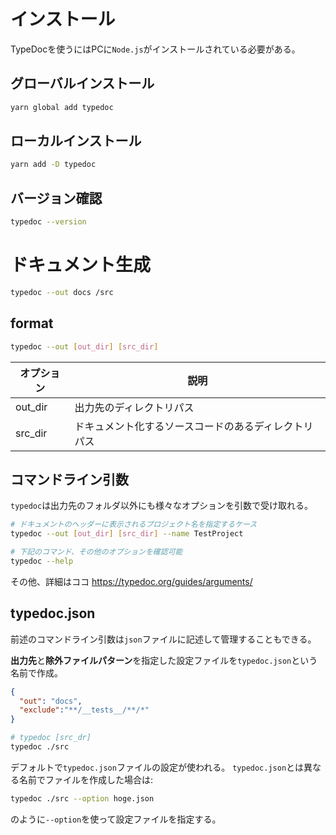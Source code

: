 # インストール

TypeDocを使うにはPCに`Node.js`がインストールされている必要がある。

## グローバルインストール

```bash
yarn global add typedoc
```

## ローカルインストール

```bash
yarn add -D typedoc
```

## バージョン確認

```bash
typedoc --version
```

# ドキュメント生成

```bash
typedoc --out docs /src
```

## format

```bash
typedoc --out [out_dir] [src_dir]
```

| オプション | 説明 |
| - | - |
| out_dir | 出力先のディレクトリパス |
| src_dir | ドキュメント化するソースコードのあるディレクトリパス |



## コマンドライン引数

`typedoc`は出力先のフォルダ以外にも様々なオプションを引数で受け取れる。

```bash
# ドキュメントのヘッダーに表示されるプロジェクト名を指定するケース
typedoc --out [out_dir] [src_dir] --name TestProject

# 下記のコマンド、その他のオプションを確認可能
typedoc --help
```

その他、詳細はココ
https://typedoc.org/guides/arguments/


## typedoc.json

前述のコマンドライン引数は`json`ファイルに記述して管理することもできる。

**出力先**と**除外ファイルパターン**を指定した設定ファイルを`typedoc.json`という名前で作成。

```json
{
  "out": "docs",
  "exclude":"**/__tests__/**/*"
}
```

```bash
# typedoc [src_dr]
typedoc ./src
```
  
デフォルトで`typedoc.json`ファイルの設定が使われる。
`typedoc.json`とは異なる名前でファイルを作成した場合は:

```bash
typedoc ./src --option hoge.json
```

のように`--option`を使って設定ファイルを指定する。
